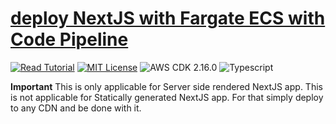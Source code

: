 # [deploy NextJS with Fargate ECS with Code Pipeline](https://apoorv.blog/nextjs-fargate-codepipline-cdk/)

[![Read Tutorial](https://badgen.now.sh/badge/Read/Tutorial/purple)](https://apoorv.blog/nextjs-fargate-codepipline-cdk/)
[![MIT License](https://badgen.now.sh/badge/License/MIT/blue)](https://github.com/apoorvmote/cdk-examples/blob/master/License.md)
![AWS CDK 2.16.0](https://badgen.net/badge/aws-cdk/2.16.0/yellow)
![Typescript](https://badgen.net/badge/icon/typescript?icon=typescript&label)

**Important** This is only applicable for Server side rendered NextJS app. This is not applicable for Statically generated NextJS app. For that simply deploy to any CDN and be done with it.